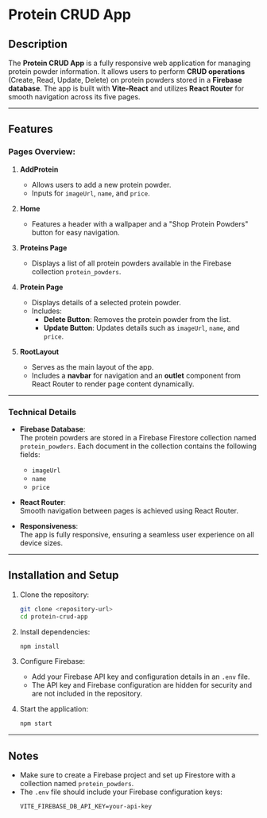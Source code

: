 # Protein CRUD App

## Description

The **Protein CRUD App** is a fully responsive web application for managing protein powder information. It allows users to perform **CRUD operations** (Create, Read, Update, Delete) on protein powders stored in a **Firebase database**. The app is built with **Vite-React** and utilizes **React Router** for smooth navigation across its five pages.

---

## Features

### Pages Overview:

1. **AddProtein**

   - Allows users to add a new protein powder.
   - Inputs for `imageUrl`, `name`, and `price`.

2. **Home**

   - Features a header with a wallpaper and a "Shop Protein Powders" button for easy navigation.

3. **Proteins Page**

   - Displays a list of all protein powders available in the Firebase collection `protein_powders`.

4. **Protein Page**

   - Displays details of a selected protein powder.
   - Includes:
     - **Delete Button**: Removes the protein powder from the list.
     - **Update Button**: Updates details such as `imageUrl`, `name`, and `price`.

5. **RootLayout**
   - Serves as the main layout of the app.
   - Includes a **navbar** for navigation and an **outlet** component from React Router to render page content dynamically.

---

### Technical Details

- **Firebase Database**:  
  The protein powders are stored in a Firebase Firestore collection named `protein_powders`. Each document in the collection contains the following fields:

  - `imageUrl`
  - `name`
  - `price`

- **React Router**:  
  Smooth navigation between pages is achieved using React Router.

- **Responsiveness**:  
  The app is fully responsive, ensuring a seamless user experience on all device sizes.

---

## Installation and Setup

1. Clone the repository:

   ```bash
   git clone <repository-url>
   cd protein-crud-app

   ```

2. Install dependencies:

   ```bash
   npm install

   ```

3. Configure Firebase:

   - Add your Firebase API key and configuration details in an `.env` file.
   - The API key and Firebase configuration are hidden for security and are not included in the repository.

4. Start the application:
   ```bash
   npm start
   ```

---

## Notes

- Make sure to create a Firebase project and set up Firestore with a collection named `protein_powders`.
- The `.env` file should include your Firebase configuration keys:
  ```env
  VITE_FIREBASE_DB_API_KEY=your-api-key
  ```
